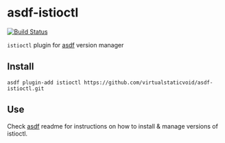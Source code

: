 # asdf-istioctl

[![Build Status](https://travis-ci.org/virtualstaticvoid/asdf-istioctl.svg?branch=master)](https://travis-ci.org/virtualstaticvoid/asdf-istioctl)

`istioctl` plugin for [asdf](https://github.com/asdf-vm/asdf) version manager

## Install

```
asdf plugin-add istioctl https://github.com/virtualstaticvoid/asdf-istioctl.git
```

## Use

Check [asdf](https://github.com/asdf-vm/asdf) readme for instructions on how to install & manage versions of istioctl.
